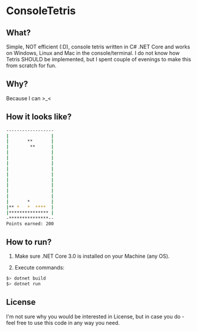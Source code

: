 # ConsoleTetris

## What?

Simple, NOT efficient (:D), console tetris written in C# .NET Core and works on Windows, Linux and Mac in the console/terminal.
I do not know how Tetris SHOULD be implemented, but I spent couple of evenings to make this from scratch for fun.

## Why?

Because I can >_<

## How it looks like?

```bash
------------------
|                |
|       **       |
|        **      |
|                |
|                |
|                |
|                |
|                |
|                |
|                |
|                |
|                |
|       *        |
|** *   *  ****  |
|*************** |
-***************--
Points earned: 200
```

## How to run?

1. Make sure .NET Core 3.0 is installed on your Machine (any OS).

2. Execute commands:
```bash
$> dotnet build
$> dotnet run
```

## License

I'm not sure why you would be interested in License, but in case you do - feel free to use this code in any way you need.